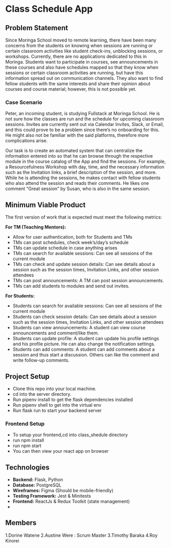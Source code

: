 # Class Schedule App

## Problem Statement

Since Moringa School moved to remote learning, there have been many concerns from the students on knowing when sessions are running or certain classroom activities like student check-ins, unblocking sessions, or workshops. Currently, there are no applications dedicated to this in Moringa. Students want to participate in courses, see announcements in these courses and also have schedules mapped so that they know when sessions or certain classroom activities are running, but have this information spread out on communication channels. They also want to find fellow students with the same interests and share their opinion about courses and course material; however, this is not possible yet.

### Case Scenario

Peter, an incoming student, is studying Fullstack at Moringa School. He is not sure how the classes are run and the schedule for upcoming classroom sessions. Invites are currently sent out via Calendar Invites, Slack, or Email, and this could prove to be a problem since there’s no onboarding for this. He might also not be familiar with the said platforms, therefore more complications arise.

Our task is to create an automated system that can centralize the information entered into so that he can browse through the respective module in the course catalog of the App and find the sessions. For example, a Resourcefulness Workshop with day, time, and the necessary information such as the Invitation links, a brief description of the session, and more. While he is attending the sessions, he makes contact with fellow students who also attend the session and reads their comments. He likes one comment “Great session” by Susan, who is also in the same session.

## Minimum Viable Product

The first version of work that is expected must meet the following metrics:

**For TM (Teaching Mentors):**
- Allow for user authentication, both for Students and TMs
- TMs can post schedules, check week’s/day’s schedule
- TMs can update schedule in case anything arises
- TMs can search for available sessions: Can see all sessions of the current module
- TMs can check and update session details: Can see details about a session such as the session times, Invitation Links, and other session attendees
- TMs can post announcements: A TM can post session announcements.
- TMs can add students to modules and send out invites.

**For Students:**
- Students can search for available sessions: Can see all sessions of the current module
- Students can check session details: Can see details about a session such as the session times, Invitation Links, and other session attendees
- Students can view announcements: A student can view course announcements and comment/like them.
- Students can update profile: A student can update his profile settings and his profile picture. He can also change the notification settings.
- Students can add comments: A student can add comments about a session and thus start a discussion. Others can like the comment and write follow-up comments.

## Project Setup
- Clone this repo into your local machine.
- cd into the server directory.
- Run pipenv install to get the flask dependencies installed
- Run pipenv shell to get into the virtual env
- Run flask run to start your backend server
### Frontend Setup
- To setup your frontend,cd into class_shedule directory
- run npm install
- run npm start
- You can then view your react app on browser

## Technologies

- **Backend:** Flask, Python
- **Database:** PostgreSQL
- **Wireframes:** Figma (Should be mobile-friendly)
- **Testing Framework:** Jest & Minitests
- **Frontend:** ReactJs & Redux Toolkit (state management)
- 
## Members 

1.Dorine Watene
2.Austine Were : Scrum Master 
3.Timothy Baraka 
4.Roy Kirorei

